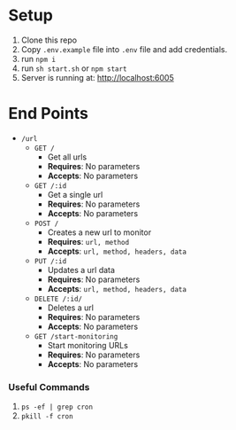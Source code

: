 # Setup

1. Clone this repo
2. Copy `.env.example` file into `.env` file and add credentials.
3. run `npm i`
4. run `sh start.sh` or `npm start`
5. Server is running at: [http://localhost:6005](http://localhost:6005)

# End Points

  * `/url`
      * `GET /`
          * Get all urls
          * **Requires**: No parameters
          * **Accepts**: No parameters
      * `GET /:id`
          * Get a single url
          * **Requires**: No parameters
          * **Accepts**: No parameters
      * `POST /`
          * Creates a new url to monitor
          * **Requires**: `url, method`
          * **Accepts**: `url, method, headers, data`
      * `PUT /:id`
          * Updates a url data
          * **Requires**: No parameters
          * **Accepts**: `url, method, headers, data`
      * `DELETE /:id/`
          * Deletes a url
          * **Requires**: No parameters
          * **Accepts**: No parameters
      * `GET /start-monitoring`
          * Start monitoring URLs
          * **Requires**: No parameters
          * **Accepts**: No parameters

### Useful Commands
1. `ps -ef | grep cron`
2. `pkill -f cron`